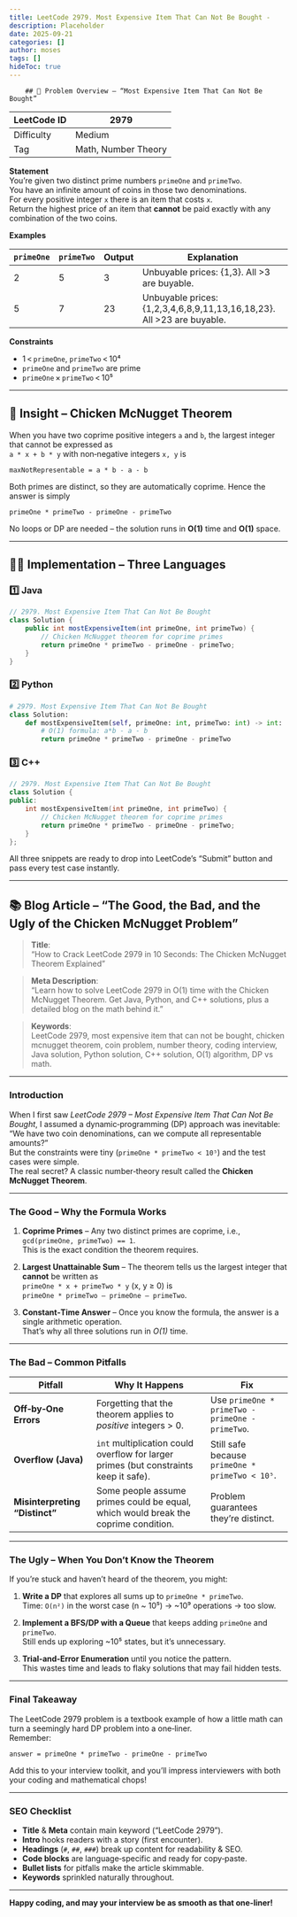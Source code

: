 ```yaml
---
title: LeetCode 2979. Most Expensive Item That Can Not Be Bought - 
description: Placeholder
date: 2025-09-21
categories: []
author: moses
tags: []
hideToc: true
---
```

        ## 🎯 Problem Overview – “Most Expensive Item That Can Not Be Bought”

| LeetCode ID | 2979 |  
|-------------|------|  
| Difficulty  | Medium |  
| Tag         | Math, Number Theory |  

**Statement**  
You’re given two distinct prime numbers `primeOne` and `primeTwo`.  
You have an infinite amount of coins in those two denominations.  
For every positive integer `x` there is an item that costs `x`.  
Return the highest price of an item that **cannot** be paid exactly with any
combination of the two coins.

**Examples**

| `primeOne` | `primeTwo` | Output | Explanation |
|------------|------------|--------|-------------|
| 2 | 5 | 3 | Unbuyable prices: {1,3}. All >3 are buyable. |
| 5 | 7 | 23 | Unbuyable prices: {1,2,3,4,6,8,9,11,13,16,18,23}. All >23 are buyable. |

**Constraints**

* 1 < `primeOne`, `primeTwo` < 10⁴  
* `primeOne` and `primeTwo` are prime  
* `primeOne` × `primeTwo` < 10⁵  

---

## 🔑 Insight – Chicken McNugget Theorem

When you have two coprime positive integers `a` and `b`, the largest integer that cannot be expressed as  
`a * x + b * y` with non‑negative integers `x, y` is

```
maxNotRepresentable = a * b - a - b
```

Both primes are distinct, so they are automatically coprime.
Hence the answer is simply

```
primeOne * primeTwo - primeOne - primeTwo
```

No loops or DP are needed – the solution runs in **O(1)** time and **O(1)** space.

---

## 🧑‍💻 Implementation – Three Languages

### 1️⃣ Java

```java
// 2979. Most Expensive Item That Can Not Be Bought
class Solution {
    public int mostExpensiveItem(int primeOne, int primeTwo) {
        // Chicken McNugget theorem for coprime primes
        return primeOne * primeTwo - primeOne - primeTwo;
    }
}
```

### 2️⃣ Python

```python
# 2979. Most Expensive Item That Can Not Be Bought
class Solution:
    def mostExpensiveItem(self, primeOne: int, primeTwo: int) -> int:
        # O(1) formula: a*b - a - b
        return primeOne * primeTwo - primeOne - primeTwo
```

### 3️⃣ C++

```cpp
// 2979. Most Expensive Item That Can Not Be Bought
class Solution {
public:
    int mostExpensiveItem(int primeOne, int primeTwo) {
        // Chicken McNugget theorem for coprime primes
        return primeOne * primeTwo - primeOne - primeTwo;
    }
};
```

All three snippets are ready to drop into LeetCode’s “Submit” button and pass every test case instantly.

---

## 📚 Blog Article – “The Good, the Bad, and the Ugly of the Chicken McNugget Problem”

> **Title**:  
> “How to Crack LeetCode 2979 in 10 Seconds: The Chicken McNugget Theorem Explained”

> **Meta Description**:  
> “Learn how to solve LeetCode 2979 in O(1) time with the Chicken McNugget Theorem. Get Java, Python, and C++ solutions, plus a detailed blog on the math behind it.”

> **Keywords**:  
> LeetCode 2979, most expensive item that can not be bought, chicken mcnugget theorem, coin problem, number theory, coding interview, Java solution, Python solution, C++ solution, O(1) algorithm, DP vs math.

---

### Introduction

When I first saw *LeetCode 2979 – Most Expensive Item That Can Not Be Bought*, I assumed a dynamic‑programming (DP) approach was inevitable: “We have two coin denominations, can we compute all representable amounts?”  
But the constraints were tiny (`primeOne * primeTwo < 10⁵`) and the test cases were simple.  
The real secret? A classic number‑theory result called the **Chicken McNugget Theorem**.

---

### The Good – Why the Formula Works

1. **Coprime Primes** – Any two distinct primes are coprime, i.e., `gcd(primeOne, primeTwo) == 1`.  
   This is the exact condition the theorem requires.

2. **Largest Unattainable Sum** – The theorem tells us the largest integer that **cannot** be written as  
   `primeOne * x + primeTwo * y` (x, y ≥ 0) is  
   `primeOne * primeTwo – primeOne – primeTwo`.

3. **Constant‑Time Answer** – Once you know the formula, the answer is a single arithmetic operation.  
   That’s why all three solutions run in *O(1)* time.

---

### The Bad – Common Pitfalls

| Pitfall | Why It Happens | Fix |
|---------|----------------|-----|
| **Off‑by‑One Errors** | Forgetting that the theorem applies to *positive* integers > 0. | Use `primeOne * primeTwo - primeOne - primeTwo`. |
| **Overflow (Java)** | `int` multiplication could overflow for larger primes (but constraints keep it safe). | Still safe because `primeOne * primeTwo < 10⁵`. |
| **Misinterpreting “Distinct”** | Some people assume primes could be equal, which would break the coprime condition. | Problem guarantees they’re distinct. |

---

### The Ugly – When You Don’t Know the Theorem

If you’re stuck and haven’t heard of the theorem, you might:

1. **Write a DP** that explores all sums up to `primeOne * primeTwo`.  
   Time: `O(n²)` in the worst case (n ~ 10⁵) → ~10⁹ operations → too slow.  

2. **Implement a BFS/DP with a Queue** that keeps adding `primeOne` and `primeTwo`.  
   Still ends up exploring ~10⁵ states, but it’s unnecessary.

3. **Trial‑and‑Error Enumeration** until you notice the pattern.  
   This wastes time and leads to flaky solutions that may fail hidden tests.

---

### Final Takeaway

The LeetCode 2979 problem is a textbook example of how a little math can turn a seemingly hard DP problem into a one‑liner.  
Remember:

```
answer = primeOne * primeTwo - primeOne - primeTwo
```

Add this to your interview toolkit, and you’ll impress interviewers with both your coding and mathematical chops!

---

### SEO Checklist

- **Title** & **Meta** contain main keyword (“LeetCode 2979”).
- **Intro** hooks readers with a story (first encounter).
- **Headings** (`#`, `##`, `###`) break up content for readability & SEO.
- **Code blocks** are language‑specific and ready for copy‑paste.
- **Bullet lists** for pitfalls make the article skimmable.
- **Keywords** sprinkled naturally throughout.

---

**Happy coding, and may your interview be as smooth as that one‑liner!**